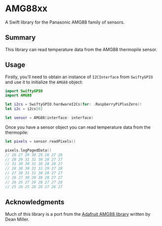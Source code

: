 # AMG88xx

A Swift library for the Panasonic AMG88 family of sensors. 

## Summary

This library can read temperature data from the AMG88 thermopile sensor. 


## Usage

Firstly, you'll need to obtain an instance of `I2CInterface` from `SwiftyGPIO` and use it to initialize the `AMG88` object:

```swift
import SwiftyGPIO
import AMG88

let i2cs = SwiftyGPIO.hardwareI2Cs(for: .RaspberryPiPlusZero)!
let i2c = i2cs[0]

let sensor = AMG88(interface: interface)
```

Once you have a sensor object you can read temperature data from the thermopile:

```swift
let pixels = sensor.readPixels()

pixels.logPagedData()
// 26 27 29 30 29 28 27 28
// 28 29 31 31 30 28 27 27
// 31 30 30 31 30 28 28 27
// 28 30 30 31 31 29 27 28
// 27 30 31 31 30 28 27 27
// 26 27 30 29 30 28 27 27
// 26 25 27 29 28 27 27 28
// 25 26 25 26 26 27 26 27
```

## Acknowledgments

Much of this library is a port from the [Adafruit AMG88 library][adafruit] written by Dean Miller.  

[adafruit]: https://github.com/adafruit/Adafruit_AMG88xx
